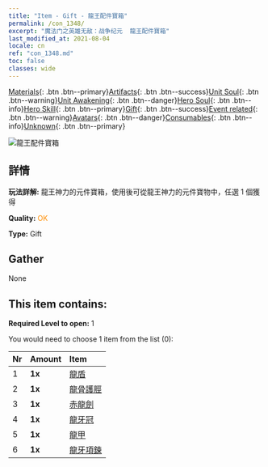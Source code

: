 ```yaml
---
title: "Item - Gift - 龍王配件寶箱"
permalink: /con_1348/
excerpt: "魔法门之英雄无敌：战争纪元  龍王配件寶箱"
last_modified_at: 2021-08-04
locale: cn
ref: "con_1348.md"
toc: false
classes: wide
---
```

 [Materials](/ItemsCN/){: .btn .btn--primary}[Artifacts](/ItemsCN/Artifacts/){: .btn .btn--success}[Unit Soul](/ItemsCN/UnitSoul/){: .btn .btn--warning}[Unit Awakening](/ItemsCN/UnitAwakening/){: .btn .btn--danger}[Hero Soul](/ItemsCN/HeroSoul/){: .btn .btn--info}[Hero Skill](/ItemsCN/HeroSkill/){: .btn .btn--primary}[Gift](/ItemsCN/Gift/){: .btn .btn--success}[Event related](/ItemsCN/Events/){: .btn .btn--warning}[Avatars](/ItemsCN/Avatars/){: .btn .btn--danger}[Consumables](/ItemsCN/Consumables/){: .btn .btn--info}[Unknown](/ItemsCN/Unknown/){: .btn .btn--primary}

 ![龍王配件寶箱](/images/t/i_906025.png)

## 詳情
 **玩法詳解:** 龍王神力的元件寶箱，使用後可從龍王神力的元件寶物中，任選 1 個獲得

 **Quality:** <span style="color: #FF8C00">OK</span>

 **Type:** Gift

## Gather

  None

## This item contains:

 **Required Level to open:** 1

 You would need to choose 1 item from the list (0):

  | Nr | Amount |     Item    |
  |:---|:-------|:------------|
  | 1 |  **1x** | [龍盾](/cn/Items/art_144/) |  | 
  | 2 |  **1x** | [龍骨護脛](/cn/Items/art_145/) |  | 
  | 3 |  **1x** | [赤龍劍](/cn/Items/art_146/) |  | 
  | 4 |  **1x** | [龍牙冠](/cn/Items/art_147/) |  | 
  | 5 |  **1x** | [龍甲](/cn/Items/art_148/) |  | 
  | 6 |  **1x** | [龍牙項鍊](/cn/Items/art_149/) |  | 
